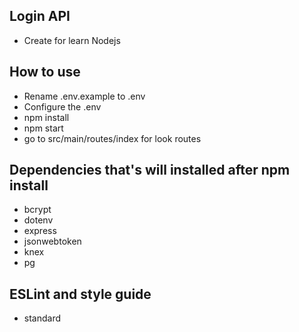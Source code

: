 ## Login API ##

- Create for learn Nodejs

## How to use ##

- Rename .env.example to .env
- Configure the .env
- npm install
- npm start
- go to src/main/routes/index for look routes 

## Dependencies that's will installed after npm install

- bcrypt
- dotenv
- express
- jsonwebtoken
- knex
- pg
  
## ESLint and style guide  
- standard